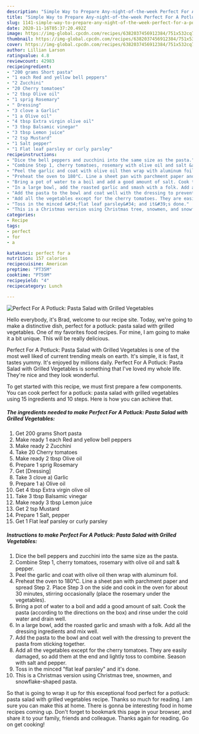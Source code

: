 ```yaml
---
description: "Simple Way to Prepare Any-night-of-the-week Perfect For A Potluck: Pasta Salad with Grilled Vegetables"
title: "Simple Way to Prepare Any-night-of-the-week Perfect For A Potluck: Pasta Salad with Grilled Vegetables"
slug: 1141-simple-way-to-prepare-any-night-of-the-week-perfect-for-a-potluck-pasta-salad-with-grilled-vegetables
date: 2020-11-16T05:37:20.492Z
image: https://img-global.cpcdn.com/recipes/6382037456912384/751x532cq70/perfect-for-a-potluck-pasta-salad-with-grilled-vegetables-recipe-main-photo.jpg
thumbnail: https://img-global.cpcdn.com/recipes/6382037456912384/751x532cq70/perfect-for-a-potluck-pasta-salad-with-grilled-vegetables-recipe-main-photo.jpg
cover: https://img-global.cpcdn.com/recipes/6382037456912384/751x532cq70/perfect-for-a-potluck-pasta-salad-with-grilled-vegetables-recipe-main-photo.jpg
author: Lillian Larson
ratingvalue: 4.8
reviewcount: 42983
recipeingredient:
- "200 grams Short pasta"
- "1 each Red and yellow bell peppers"
- "2 Zucchini"
- "20 Cherry tomatoes"
- "2 tbsp Olive oil"
- "1 sprig Rosemary"
- " Dressing"
- "3 clove a Garlic"
- "1 a Olive oil"
- "4 tbsp Extra virgin olive oil"
- "3 tbsp Balsamic vinegar"
- "3 tbsp Lemon juice"
- "2 tsp Mustard"
- "1 Salt pepper"
- "1 Flat leaf parsley or curly parsley"
recipeinstructions:
- "Dice the bell peppers and zucchini into the same size as the pasta."
- "Combine Step 1, cherry tomatoes, rosemary with olive oil and salt &amp; pepper."
- "Peel the garlic and coat with olive oil then wrap with aluminum foil."
- "Preheat the oven to 180°C. Line a sheet pan with parchment paper and spread Step 2. Place Step 3 on the side and cook in the oven for about 30 minutes, stirring occasionally (place the rosemary under the vegetables)."
- "Bring a pot of water to a boil and add a good amount of salt. Cook the pasta (according to the directions on the box) and rinse under the cold water and drain well."
- "In a large bowl, add the roasted garlic and smash with a folk. Add all the dressing ingredients and mix well."
- "Add the pasta to the bowl and coat well with the dressing to prevent the pasta from sticking together."
- "Add all the vegetables except for the cherry tomatoes. They are easily damaged, so add them at the end and lightly toss to combine. Season with salt and pepper."
- "Toss in the minced &#34;flat leaf parsley&#34; and it&#39;s done."
- "This is a Christmas version using Christmas tree, snowmen, and snowflake-shaped pasta."
categories:
- Recipe
tags:
- perfect
- for
- a

katakunci: perfect for a 
nutrition: 157 calories
recipecuisine: American
preptime: "PT35M"
cooktime: "PT59M"
recipeyield: "4"
recipecategory: Lunch

---
```



![Perfect For A Potluck: Pasta Salad with Grilled Vegetables](https://img-global.cpcdn.com/recipes/6382037456912384/751x532cq70/perfect-for-a-potluck-pasta-salad-with-grilled-vegetables-recipe-main-photo.jpg)

Hello everybody, it's Brad, welcome to our recipe site. Today, we're going to make a distinctive dish, perfect for a potluck: pasta salad with grilled vegetables. One of my favorites food recipes. For mine, I am going to make it a bit unique. This will be really delicious.



Perfect For A Potluck: Pasta Salad with Grilled Vegetables is one of the most well liked of current trending meals on earth. It's simple, it is fast, it tastes yummy. It's enjoyed by millions daily. Perfect For A Potluck: Pasta Salad with Grilled Vegetables is something that I've loved my whole life. They're nice and they look wonderful.


To get started with this recipe, we must first prepare a few components. You can cook perfect for a potluck: pasta salad with grilled vegetables using 15 ingredients and 10 steps. Here is how you can achieve that.

<!--inarticleads1-->

##### The ingredients needed to make Perfect For A Potluck: Pasta Salad with Grilled Vegetables:

1. Get 200 grams Short pasta
1. Make ready 1 each Red and yellow bell peppers
1. Make ready 2 Zucchini
1. Take 20 Cherry tomatoes
1. Make ready 2 tbsp Olive oil
1. Prepare 1 sprig Rosemary
1. Get  [Dressing]
1. Take 3 clove a) Garlic
1. Prepare 1 a) Olive oil
1. Get 4 tbsp Extra virgin olive oil
1. Take 3 tbsp Balsamic vinegar
1. Make ready 3 tbsp Lemon juice
1. Get 2 tsp Mustard
1. Prepare 1 Salt, pepper
1. Get 1 Flat leaf parsley or curly parsley




<!--inarticleads2-->

##### Instructions to make Perfect For A Potluck: Pasta Salad with Grilled Vegetables:

1. Dice the bell peppers and zucchini into the same size as the pasta.
1. Combine Step 1, cherry tomatoes, rosemary with olive oil and salt &amp; pepper.
1. Peel the garlic and coat with olive oil then wrap with aluminum foil.
1. Preheat the oven to 180°C. Line a sheet pan with parchment paper and spread Step 2. Place Step 3 on the side and cook in the oven for about 30 minutes, stirring occasionally (place the rosemary under the vegetables).
1. Bring a pot of water to a boil and add a good amount of salt. Cook the pasta (according to the directions on the box) and rinse under the cold water and drain well.
1. In a large bowl, add the roasted garlic and smash with a folk. Add all the dressing ingredients and mix well.
1. Add the pasta to the bowl and coat well with the dressing to prevent the pasta from sticking together.
1. Add all the vegetables except for the cherry tomatoes. They are easily damaged, so add them at the end and lightly toss to combine. Season with salt and pepper.
1. Toss in the minced &#34;flat leaf parsley&#34; and it&#39;s done.
1. This is a Christmas version using Christmas tree, snowmen, and snowflake-shaped pasta.




So that is going to wrap it up for this exceptional food perfect for a potluck: pasta salad with grilled vegetables recipe. Thanks so much for reading. I am sure you can make this at home. There is gonna be interesting food in home recipes coming up. Don't forget to bookmark this page in your browser, and share it to your family, friends and colleague. Thanks again for reading. Go on get cooking!

